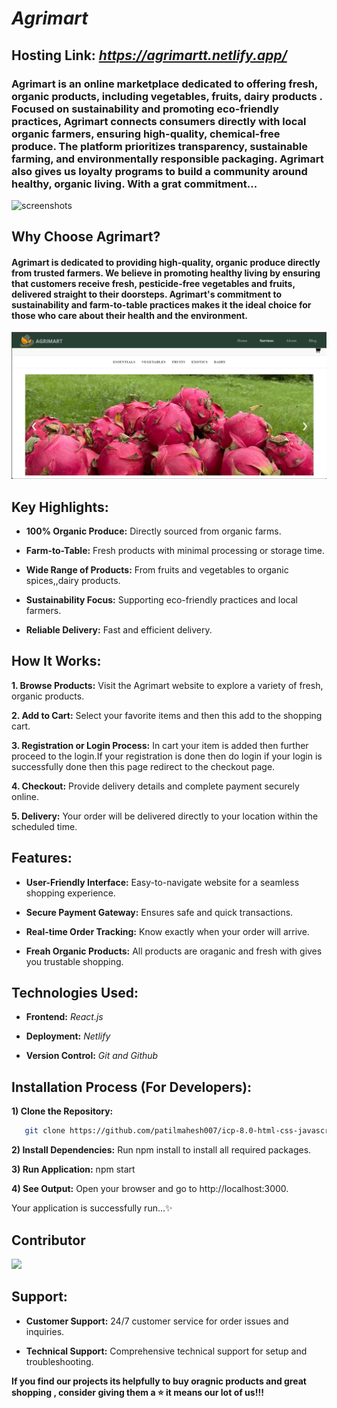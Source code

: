 # ***Agrimart***

## Hosting Link: *https://agrimartt.netlify.app/*

### Agrimart is an online marketplace dedicated to offering fresh, organic products, including vegetables, fruits, dairy products . Focused on sustainability and promoting eco-friendly practices, Agrimart connects consumers directly with local organic farmers, ensuring high-quality, chemical-free produce. The platform prioritizes transparency, sustainable farming, and environmentally responsible packaging. Agrimart also gives us loyalty programs to build a community around healthy, organic living. With a grat commitment...

![screenshots](./readme-img/home.png)

## Why Choose Agrimart?

#### Agrimart is dedicated to providing high-quality, organic produce directly from trusted farmers. We believe in promoting healthy living by ensuring that customers receive fresh, pesticide-free vegetables and fruits, delivered straight to their doorsteps. Agrimart's commitment to sustainability and farm-to-table practices makes it the ideal choice for those who care about their health and the environment.

![screenshots](./readme-img/products.png)

## Key Highlights:

- **100% Organic Produce:**  Directly sourced from organic farms.

- **Farm-to-Table:** Fresh products with minimal processing or storage time.

- **Wide Range of Products:**  From fruits and vegetables to organic spices,,dairy products.

- **Sustainability Focus:** Supporting eco-friendly practices and local farmers.

- **Reliable Delivery:** Fast and efficient delivery.

## How It Works:

**1. Browse Products:** Visit the Agrimart website to explore a variety of fresh, organic products.

**2. Add to Cart:** Select your favorite items and then this add to the shopping cart. 

**3. Registration or Login Process:** In cart your item is added then further proceed to the login.If your registration is done then do login if your login is successfully done then this page redirect to the checkout page.

**4. Checkout:** Provide delivery details and complete payment securely online.

**5. Delivery:** Your order will be delivered directly to your location within the scheduled time.

## Features:

- **User-Friendly Interface:** Easy-to-navigate website for a seamless shopping experience.

- **Secure Payment Gateway:** Ensures safe and quick transactions.

- **Real-time Order Tracking:** Know exactly when your order will arrive.

- **Freah Organic Products:** All products are oraganic and fresh with gives you trustable shopping.

## Technologies Used:

- **Frontend:** *React.js*

- **Deployment:** *Netlify*

- **Version Control:** *Git and Github*


## Installation Process (For Developers):

**1) Clone the Repository:** 

```bash
   git clone https://github.com/patilmahesh007/icp-8.0-html-css-javascript-React-group-project-4.git
   ```
    

**2) Install Dependencies:** Run npm install to install all required packages.

**3) Run Application:**  npm start

**4) See Output:** Open your browser and go to http://localhost:3000.

Your application is successfully run...✨️

## Contributor
 <a href="https://github.com/patilmahesh007/icp-8.0-html-css-javascript-React-group-project-4/graphs/contributors">
<img src="https://contrib.rocks/image?repo=patilmahesh007/icp-8.0-html-css-javascript-React-group-project-4">
</a>

## Support:

- **Customer Support:** 24/7 customer service for order issues and inquiries.

- **Technical Support:** Comprehensive technical support for setup and troubleshooting.


**If you find our projects its helpfully to buy oragnic products and  great shopping  , consider giving them a ⭐ it means our lot of us!!!**